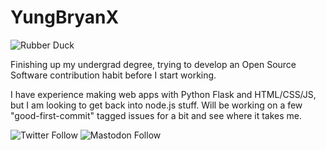 # YungBryanX

![Rubber Duck](https://external-content.duckduckgo.com/iu/?u=https%3A%2F%2Fjeangalea.com%2Fwp-content%2Fuploads%2F2016%2F08%2Frubber-duck-debugging-800x267.jpg&f=1&nofb=1)

Finishing up my undergrad degree, trying to develop an Open Source Software contribution habit before I start working.

I have experience making web apps with Python Flask and HTML/CSS/JS, but I am looking to get back into node.js stuff. Will be working on a few "good-first-commit" tagged issues for a bit and see where it takes me.

![Twitter Follow](https://img.shields.io/twitter/follow/YungBryanX?label=Follow%20Me&style=social)
![Mastodon Follow](https://img.shields.io/mastodon/follow/263265?domain=fosstodon.org&style=social)